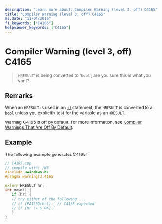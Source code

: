 ```yaml
---
description: "Learn more about: Compiler Warning (level 3, off) C4165"
title: "Compiler Warning (level 3, off) C4165"
ms.date: "11/04/2016"
f1_keywords: ["C4165"]
helpviewer_keywords: ["C4165"]
---
```

# Compiler Warning (level 3, off) C4165

> '`HRESULT`' is being converted to '`bool`'; are you sure this is what you want?

## Remarks

When an `HRESULT` is used in an [`if`](../../cpp/if-else-statement-cpp.md) statement, the `HRESULT` is converted to a [`bool`](../../cpp/bool-cpp.md) unless you explicitly test for the variable as an `HRESULT`.

Warning C4165 is off by default. For more information, see [Compiler Warnings That Are Off By Default](../../preprocessor/compiler-warnings-that-are-off-by-default.md).

## Example

The following example generates C4165:

```cpp
// C4165.cpp
// compile with: /W3
#include <windows.h>
#pragma warning(3:4165)

extern HRESULT hr;
int main() {
   if (hr) {
   // try either of the following ...
   // if (FAILED(hr)) { // C4165 expected
   // if (hr != S_OK) {
   }
}
```
